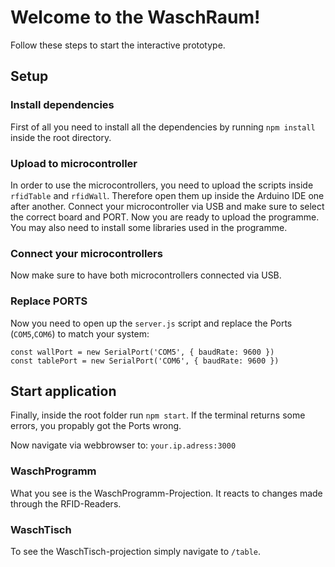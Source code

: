 # Welcome to the WaschRaum!

Follow these steps to start the interactive prototype.

## Setup

### Install dependencies
First of all you need to install all the dependencies by running `npm install` inside the root directory.

### Upload to microcontroller
In order to use the microcontrollers, you need to upload the scripts inside `rfidTable` and `rfidWall`.
Therefore open them up inside the Arduino IDE one after another. Connect your microcontroller via USB and make sure to select the correct board and PORT.
Now you are ready to upload the programme.
You may also need to install some libraries used in the programme.

### Connect your microcontrollers
Now make sure to have both microcontrollers connected via USB.

### Replace PORTS
Now you need to open up the `server.js` script and replace the Ports (`COM5`,`COM6`) to match your system:
```
const wallPort = new SerialPort('COM5', { baudRate: 9600 })
const tablePort = new SerialPort('COM6', { baudRate: 9600 })
```

## Start application
Finally, inside the root folder run `npm start`.
If the terminal returns some errors, you propably got the Ports wrong.


Now navigate via webbrowser to: `your.ip.adress:3000`

### WaschProgramm
What you see is the WaschProgramm-Projection. It reacts to changes made through the RFID-Readers.

### WaschTisch
To see the WaschTisch-projection simply navigate to `/table`.







